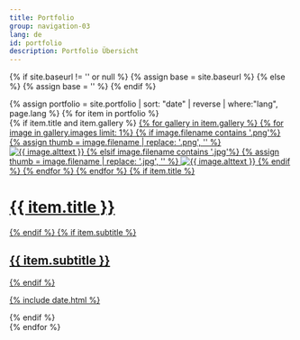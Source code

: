 ```yaml
---
title: Portfolio
group: navigation-03
lang: de
id: portfolio
description: Portfolio Übersicht
---
```

<!-- <div class="filtering">
    <span class="filter" data-filter="all">Alle Anzeigen</span> &bull;
    <span class="filter" data-filter=".fractal">Fractal</span> &bull;
    <span class="filter" data-filter=".floral">Floral</span>
</div> -->

{% if site.baseurl != '' or null %}
    {% assign base = site.baseurl %}
{% else %}
    {% assign base = '' %}
{% endif %}

<div class="portfolio-wrapper" id="container">
    {% assign portfolio = site.portfolio | sort: "date" | reverse | where:"lang", page.lang %}
    {% for item in portfolio %}
        <div class="item-wrapper mix {{ item.category }}">
            {% if item.title and item.gallery %}
                <a href="{{ item.url | remove: '/index.html' | prepend: base }}">
                    {% for gallery in item.gallery %}
                        {% for image in gallery.images limit: 1%}
                            {% if image.filename contains '.png'%}
                                {% assign thumb = image.filename | replace: '.png', '' %}
                                <img src="{{ site.img_dir | prepend: base }}/{{ thumb | append: '-450x450.png' }}" alt="{{ image.alttext }}">
                            {% elsif image.filename contains '.jpg'%}
                                {% assign thumb = image.filename | replace: '.jpg', '' %}
                                <img src="{{ site.img_dir | prepend: base }}/{{ thumb | append: '-450x450.jpg' }}" alt="{{ image.alttext }}">
                            {% endif %}
                        {% endfor %}
                    {% endfor %}
                    {% if item.title %}
                        <h1>{{ item.title }}</h1>
                    {% endif %}
                    {% if item.subtitle %}
                        <h2 class="subtitle">{{ item.subtitle }}</h2>
                    {% endif %}
                        <p>{% include date.html %}</p>
                </a>
            {% endif %}
        </div>
    {% endfor %}
</div>
